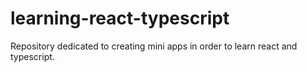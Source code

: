 # learning-react-typescript

Repository dedicated to creating mini apps in order to learn react and typescript.

